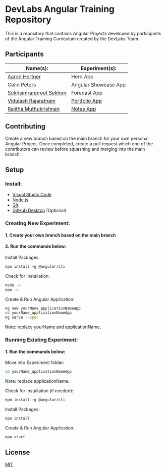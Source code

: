 # DevLabs Angular Training Repository

This is a repository that contains Angular Projects developed by participants of the Angular Training Curriculum created by the DevLabs Team.

## Participants

Name(s):  | Experiment(s):
------------- | -------------
[Aaron Hertner](https://github.com/AaronHertner)  | Hero App
[Colin Peters](https://github.com/Cpete040)  | [Angular Showcase App](https://cpete040.github.io/Colin_ShowcaseApp/)
[Sukhsimranpreet Sekhon](https://github.com/SukhsimranpreetSekhon)  | Forecast App
[Vidulash Rajaratnam](https://github.com/vidulashr)  | [Portfolio App](https://vidulashr.github.io/Vidu_PortfolioApp)
[Rajitha Muthukrishnan](https://github.com/RajithaMuthukrishnan) | [Notes App](https://github.com/RajithaMuthukrishnan/Rajitha_NotesApp)


## Contributing

Create a new branch based on the main branch for your own personal Angular Project. Once completed, create a pull request which one of the contributors can review before squashing and merging into the main branch.

## Setup

### Install: ###

* [Visual Studio Code](https://code.visualstudio.com/)
* [Node.js](https://nodejs.org/en/)
* [Git](https://git-scm.com/downloads)
* [GitHub Desktop](https://desktop.github.com/) (Optional)

### Creating New Experiment: ###
 
#### 1. Create your own branch based on the main branch ####

#### 2. Run the commands below: ####

Install Packages:
```bash
npm install –g @angular/cli
```

Check for installation:
```bash
node -v
npm -v
```

Create & Run Angular Application:
```bash
ng new yourName_applicationNameApp
cd yourName_applicationNameApp
ng serve --open
```
Note: replace yourName and applicationName.

### Running Existing Experiment: ###

#### 1. Run the commands below: ####

Move into Experiment folder:
```bash
cd yourName_applicationNameApp
```
Note: replace applicationName.

Check for installation (if needed):
```bash
npm install –g @angular/cli
```

Install Packages:
```bash
npm install
```

Create & Run Angular Application:
```bash
npm start
```

## License
[MIT](https://choosealicense.com/licenses/mit/)
